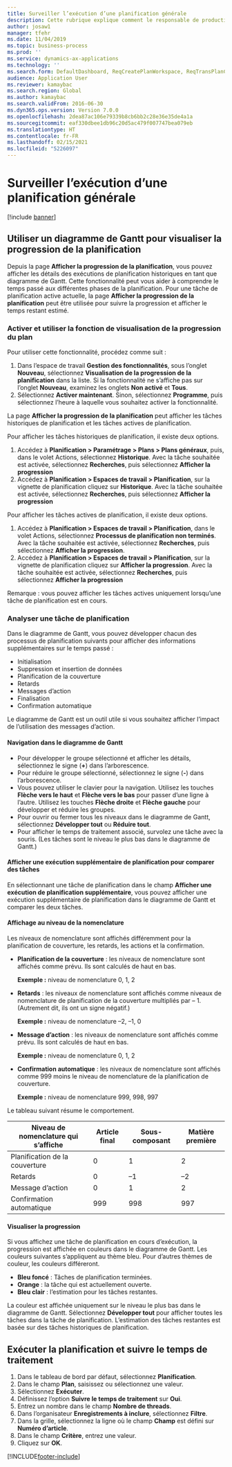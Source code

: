 ```yaml
---
title: Surveiller l’exécution d’une planification générale
description: Cette rubrique explique comment le responsable de production peut vérifier si une exécution de la planification est en cours.
author: josaw1
manager: tfehr
ms.date: 11/04/2019
ms.topic: business-process
ms.prod: ''
ms.service: dynamics-ax-applications
ms.technology: ''
ms.search.form: DefaultDashboard, ReqCreatePlanWorkspace, ReqTransPlanCard, SysQueryForm, InventItemIdLookupSimple, ReqLog, ReqProcessTaskTrace
audience: Application User
ms.reviewer: kamaybac
ms.search.region: Global
ms.author: kamaybac
ms.search.validFrom: 2016-06-30
ms.dyn365.ops.version: Version 7.0.0
ms.openlocfilehash: 2dea87ac106e79339b8cb6bb2c28e36e35de4a1a
ms.sourcegitcommit: eaf330dbee1db96c20d5ac479f007747bea079eb
ms.translationtype: HT
ms.contentlocale: fr-FR
ms.lasthandoff: 02/15/2021
ms.locfileid: "5226097"
---
```

# <a name="monitor-a-master-planning-run"></a>Surveiller l’exécution d’une planification générale

[!include [banner](../../includes/banner.md)]

## <a name="use-a-gantt-chart-to-visualize-master-planning-progress"></a>Utiliser un diagramme de Gantt pour visualiser la progression de la planification

Depuis la page **Afficher la progression de la planification**, vous pouvez afficher les détails des exécutions de planification historiques en tant que diagramme de Gantt. Cette fonctionnalité peut vous aider à comprendre le temps passé aux différentes phases de la planification. Pour une tâche de planification active actuelle, la page **Afficher la progression de la planification** peut être utilisée pour suivre la progression et afficher le temps restant estimé.

### <a name="turn-on-and-use-the-master-plan-progress-visualization-feature"></a>Activer et utiliser la fonction de visualisation de la progression du plan

Pour utiliser cette fonctionnalité, procédez comme suit :

1. Dans l’espace de travail **Gestion des fonctionnalités**, sous l’onglet **Nouveau**, sélectionnez **Visualisation de la progression de la planification** dans la liste. Si la fonctionnalité ne s’affiche pas sur l’onglet **Nouveau**, examinez les onglets **Non activé** et **Tous**.
1. Sélectionnez **Activer maintenant**. Sinon, sélectionnez **Programme**, puis sélectionnez l’heure à laquelle vous souhaitez activer la fonctionnalité.

La page **Afficher la progression de la planification** peut afficher les tâches historiques de planification et les tâches actives de planification. 

Pour afficher les tâches historiques de planification, il existe deux options. 

1. Accédez à **Planification \> Paramétrage \> Plans \> Plans généraux**, puis, dans le volet Actions, sélectionnez **Historique**. Avec la tâche souhaitée est activée, sélectionnez **Recherches**, puis sélectionnez **Afficher la progression**
1. Accédez à **Planification \> Espaces de travail \> Planification**, sur la vignette de planification cliquez sur **Historique**. Avec la tâche souhaitée est activée, sélectionnez **Recherches**, puis sélectionnez **Afficher la progression**

Pour afficher les tâches actives de planification, il existe deux options. 
1. Accédez à **Planification \> Espaces de travail \> Planification**, dans le volet Actions, sélectionnez **Processus de planification non terminés**. Avec la tâche souhaitée est activée, sélectionnez **Recherches**, puis sélectionnez **Afficher la progression**.
1. Accédez à **Planification \> Espaces de travail \> Planification**, sur la vignette de planification cliquez sur **Afficher la progression**. Avec la tâche souhaitée est activée, sélectionnez **Recherches**, puis sélectionnez **Afficher la progression**

Remarque : vous pouvez afficher les tâches actives uniquement lorsqu’une tâche de planification est en cours.

### <a name="analyze-a-master-planning-job"></a>Analyser une tâche de planification

Dans le diagramme de Gantt, vous pouvez développer chacun des processus de planification suivants pour afficher des informations supplémentaires sur le temps passé :

- Initialisation
- Suppression et insertion de données
- Planification de la couverture
- Retards
- Messages d’action
- Finalisation
- Confirmation automatique

Le diagramme de Gantt est un outil utile si vous souhaitez afficher l’impact de l’utilisation des messages d’action.

#### <a name="navigation-in-the-gantt-chart"></a>Navigation dans le diagramme de Gantt

- Pour développer le groupe sélectionné et afficher les détails, sélectionnez le signe (**+**) dans l’arborescence.
- Pour réduire le groupe sélectionné, sélectionnez le signe (**-**) dans l’arborescence.
- Vous pouvez utiliser le clavier pour la navigation. Utilisez les touches **Flèche vers le haut** et **Flèche vers le bas** pour passer d’une ligne à l’autre. Utilisez les touches **Flèche droite** et **Flèche gauche** pour développer et réduire les groupes.
- Pour ouvrir ou fermer tous les niveaux dans le diagramme de Gantt, sélectionnez **Développer tout** ou **Réduire tout**.
- Pour afficher le temps de traitement associé, survolez une tâche avec la souris. (Les tâches sont le niveau le plus bas dans le diagramme de Gantt.)

#### <a name="view-an-additional-master-planning-run-to-compare-jobs"></a>Afficher une exécution supplémentaire de planification pour comparer des tâches

En sélectionnant une tâche de planification dans le champ **Afficher une exécution de planification supplémentaire**, vous pouvez afficher une exécution supplémentaire de planification dans le diagramme de Gantt et comparer les deux tâches.

#### <a name="bom-level-display"></a>Affichage au niveau de la nomenclature

Les niveaux de nomenclature sont affichés différemment pour la planification de couverture, les retards, les actions et la confirmation.

- **Planification de la couverture** : les niveaux de nomenclature sont affichés comme prévu. Ils sont calculés de haut en bas.

    **Exemple :** niveau de nomenclature 0, 1, 2

- **Retards** : les niveaux de nomenclature sont affichés comme niveaux de nomenclature de planification de la couverture multipliés par – 1. (Autrement dit, ils ont un signe négatif.)

    **Exemple :** niveau de nomenclature –2, –1, 0

- **Message d’action** : les niveaux de nomenclature sont affichés comme prévu. Ils sont calculés de haut en bas.

    **Exemple :** niveau de nomenclature 0, 1, 2

- **Confirmation automatique** : les niveaux de nomenclature sont affichés comme 999 moins le niveau de nomenclature de la planification de couverture.

    **Exemple :** niveau de nomenclature 999, 998, 997

Le tableau suivant résume le comportement.

| Niveau de nomenclature qui s’affiche | Article final | Sous-composant | Matière première |
|---|---|---|---|
| Planification de la couverture | 0 | 1 | 2 |
| Retards | 0 | –1 | –2 |
| Message d’action | 0 | 1 | 2 |
| Confirmation automatique | 999 | 998 | 997 |

#### <a name="visualize-progress"></a>Visualiser la progression

Si vous affichez une tâche de planification en cours d’exécution, la progression est affichée en couleurs dans le diagramme de Gantt. Les couleurs suivantes s’appliquent au thème bleu. Pour d’autres thèmes de couleur, les couleurs différeront.

- **Bleu foncé** : Tâches de planification terminées.
- **Orange** : la tâche qui est actuellement ouverte.
- **Bleu clair** : l’estimation pour les tâches restantes.

La couleur est affichée uniquement sur le niveau le plus bas dans le diagramme de Gantt. Sélectionnez **Développer tout** pour afficher toutes les tâches dans la tâche de planification. L’estimation des tâches restantes est basée sur des tâches historiques de planification.

## <a name="run-master-planning-and-track-processing-time"></a>Exécuter la planification et suivre le temps de traitement

1. Dans le tableau de bord par défaut, sélectionnez **Planification**.
1. Dans le champ **Plan**, saisissez ou sélectionnez une valeur.
1. Sélectionnez **Exécuter**.
1. Définissez l’option **Suivre le temps de traitement** sur **Oui**.
1. Entrez un nombre dans le champ **Nombre de threads**.
1. Dans l’organisateur **Enregistrements à inclure**, sélectionnez **Filtre**.
1. Dans la grille, sélectionnez la ligne où le champ **Champ** est défini sur **Numéro d’article**.
1. Dans le champ **Critère**, entrez une valeur.
1. Cliquez sur **OK**.


[!INCLUDE[footer-include](../../../includes/footer-banner.md)]